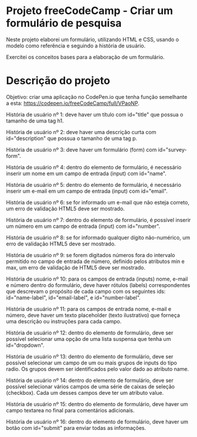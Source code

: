 # Projeto freeCodeCamp - Criar um formulário de pesquisa

Neste projeto elaborei um formulário, utilizando HTML e CSS, usando o modelo como referência e seguindo a história de usuário.

Exercitei os conceitos bases para a elaboração de um formulário.

# Descrição do projeto

Objetivo: criar uma aplicação no CodePen.io que tenha função semelhante a esta: https://codepen.io/freeCodeCamp/full/VPaoNP.

História de usuário nº 1: deve haver um título com id="title" que possua o tamanho de uma tag h1.

História de usuário nº 2: deve haver uma descrição curta com id="description" que possua o tamanho de uma tag p.

História de usuário nº 3: deve haver um formulário (form) com id="survey-form".

História de usuário nº 4: dentro do elemento de formulário, é necessário inserir um nome em um campo de entrada (input) com id="name".

História de usuário nº 5: dentro do elemento de formulário, é necessário inserir um e-mail em um campo de entrada (input) com id="email".

História de usuário nº 6: se for informado um e-mail que não esteja correto, um erro de validação HTML5 deve ser mostrado.

História de usuário nº 7: dentro do elemento de formulário, é possível inserir um número em um campo de entrada (input) com id="number".

História de usuário nº 8: se for informado qualquer dígito não-numérico, um erro de validação HTML5 deve ser mostrado.

História de usuário nº 9: se forem digitados números fora do intervalo permitido no campo de entrada de número, definido pelos atributos min e max, um erro de validação de HTML5 deve ser mostrado.

História de usuário nº 10: para os campos de entrada (inputs) nome, e-mail e número dentro do formulário, deve haver rótulos (labels) correspondentes que descrevam o propósito de cada campo com os seguintes ids: id="name-label", id="email-label", e id="number-label".

História de usuário nº 11: para os campos de entrada nome, e-mail e número, deve haver um texto placeholder (texto ilustrativo) que forneça uma descrição ou instruções para cada campo.

História de usuário nº 12: dentro do elemento de formulário, deve ser possível selecionar uma opção de uma lista suspensa que tenha um id="dropdown".

História de usuário nº 13: dentro do elemento de formulário, deve ser possível selecionar um campo de um ou mais grupos de inputs do tipo radio. Os grupos devem ser identificados pelo valor dado ao atributo name.

História de usuário nº 14: dentro do elemento de formulário, deve ser possível selecionar vários campos de uma série de caixas de seleção (checkbox). Cada um desses campos deve ter um atributo value.

História de usuário nº 15: dentro do elemento de formulário, deve haver um campo textarea no final para comentários adicionais.

História de usuário nº 16: dentro do elemento de formulário, deve haver um botão com id="submit" para enviar todas as informações.